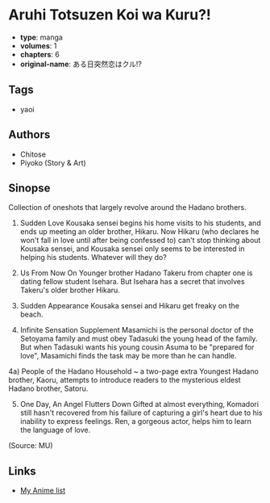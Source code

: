 # Aruhi Totsuzen Koi wa Kuru?!

-   **type**: manga
-   **volumes**: 1
-   **chapters**: 6
-   **original-name**: ある日突然恋はクル!?

## Tags

-   yaoi

## Authors

-   Chitose
-   Piyoko (Story & Art)

## Sinopse

Collection of oneshots that largely revolve around the Hadano brothers.

1. Sudden Love
   Kousaka sensei begins his home visits to his students, and ends up meeting an older brother, Hikaru. Now Hikaru (who declares he won't fall in love until after being confessed to) can't stop thinking about Kousaka sensei, and Kousaka sensei only seems to be interested in helping his students. Whatever will they do?

2. Us From Now On
   Younger brother Hadano Takeru from chapter one is dating fellow student Isehara. But Isehara has a secret that involves Takeru's older brother Hikaru.

3. Sudden Appearance
   Kousaka sensei and Hikaru get freaky on the beach.

4. Infinite Sensation Supplement
   Masamichi is the personal doctor of the Setoyama family and must obey Tadasuki the young head of the family. But when Tadasuki wants his young cousin Asuma to be "prepared for love", Masamichi finds the task may be more than he can handle.

4a) People of the Hadano Household ~ a two-page extra
Youngest Hadano brother, Kaoru, attempts to introduce readers to the mysterious eldest Hadano brother, Satoru.

5. One Day, An Angel Flutters Down
   Gifted at almost everything, Komadori still hasn't recovered from his failure of capturing a girl's heart due to his inability to express feelings. Ren, a gorgeous actor, helps him to learn the language of love.

(Source: MU)

## Links

-   [My Anime list](https://myanimelist.net/manga/2160/Aruhi_Totsuzen_Koi_wa_Kuru)
